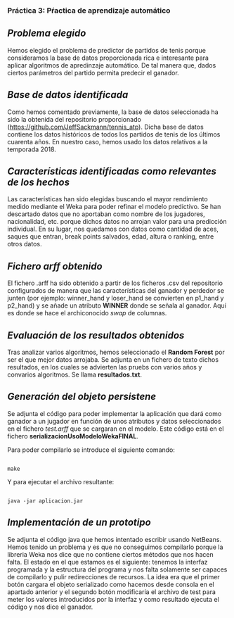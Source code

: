 ### Práctica 3: Pŕactica de aprendizaje automático ###

## *Problema elegido* ## 

Hemos elegido el problema de predictor de partidos de tenis porque consideramos la base de datos proporcionada rica e interesante para aplicar algoritmos de apredinzaje automático. De tal manera que, dados ciertos parámetros del partido permita predecir el ganador.

## *Base de datos identificada* ##

Como hemos comentado previamente, la base de datos seleccionada ha sido la obtenida del repositorio proporcionado (https://github.com/JeffSackmann/tennis_atp). Dicha base de datos contiene los datos históricos de todos los partidos de tenis de los últimos cuarenta años. En nuestro caso, hemos usado los datos relativos a la temporada 2018. 

## *Características identificadas como relevantes de los hechos* ##

Las características han sido elegidas buscando el mayor rendimiento medido mediante el Weka para poder refinar el modelo predictivo. Se han descartado datos que no aportaban como nombre de los jugadores, nacionalidad, etc. porque dichos datos no arrojan valor para una predicción individual. En su lugar, nos quedamos con datos como cantidad de aces, saques que entran, break points salvados, edad, altura o ranking, entre otros datos.

## *Fichero arff obtenido* ##

El fichero .arff ha sido obtenido a partir de los ficheros .csv del repositorio configurados de manera que las características del ganador y perdedor se junten (por ejemplo: winner_hand y loser_hand se convierten en p1_hand y p2_hand) y se añade un atributo **WINNER** donde se señala al ganador. Aquí es donde se hace el archiconocido *swap* de columnas. 

## *Evaluación de los resultados obtenidos* ## 

Tras analizar varios algoritmos, hemos seleccionado el **Random Forest** por ser el que mejor datos arrojaba. Se adjunta en un fichero de texto dichos resultados, en los cuales se advierten las pruebs con varios años y convarios algoritmos. Se llama **resultados.txt**.

## *Generación del objeto persistene* ##

Se adjunta el código para poder implementar la aplicación que dará como ganador a un jugador en función de unos atributos y datos seleccionados en el fichero *test.arff* que se cargaran en el modelo. Este código está en el fichero **serializacionUsoModeloWekaFINAL**. 

Para poder compilarlo se introduce el siguiente comando:

```

make

```

Y para ejecutar el archivo resultante:

```

java -jar aplicacion.jar

```

## *Implementación de un prototipo* ##

Se adjunta el código java que hemos intentado escribir usando NetBeans. Hemos tenido un problema y es que no conseguimos compilarlo porque la libreria Weka nos dice que no contiene ciertos métodos que nos hacen falta. 
El estado en el que estamos es el siguiente: tenemos la interfaz programada y la estructura del programa y nos falta solamente ser capaces de compilarlo y pulir redirecciones de recursos. La idea era que el primer botón cargara el objeto serializado como hacemos desde consola en el apartado anterior y el segundo botón modificaría el archivo de test para meter los valores introducidos por la interfaz y como resultado ejecuta el código y nos dice el ganador.

